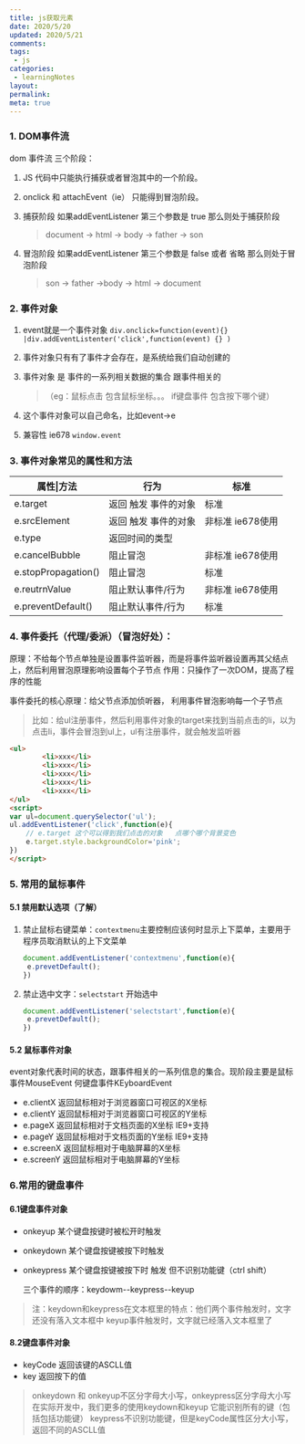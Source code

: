 ```yaml
---
title: js获取元素
date: 2020/5/20
updated: 2020/5/21
comments:
tags:
 - js
categories:
 - learningNotes
layout:
permalink:
meta: true
---
```


### 1. DOM事件流

dom 事件流 三个阶段：

1. JS 代码中只能执行捕获或者冒泡其中的一个阶段。

2. onclick 和 attachEvent（ie） 只能得到冒泡阶段。

3. 捕获阶段 如果addEventListener 第三个参数是 true 那么则处于捕获阶段 

   > document -> html -> body -> father -> son

4. 冒泡阶段 如果addEventListener 第三个参数是 false 或者 省略 那么则处于冒泡阶段  

   > son -> father ->body -> html -> document

### 2. 事件对象	

1. event就是一个事件对象 `div.onclick=function(event){} |div.addEventListenter('click',function(event) {} ) `

2. 事件对象只有有了事件才会存在，是系统给我们自动创建的

3. 事件对象  是 事件的一系列相关数据的集合  跟事件相关的  

   >  （eg：鼠标点击  包含鼠标坐标。。。  if键盘事件  包含按下哪个键）

4. 这个事件对象可以自己命名，比如event->e

5. 兼容性  ie678  `window.event`



### 3. 事件对象常见的属性和方法



| 属性\|方法          | 行为                    | 标准              |
| ------------------- | ----------------------- | ----------------- |
| e.target            | 返回   触发  事件的对象 | 标准              |
| e.srcElement        | 返回   触发  事件的对象 | 非标准  ie678使用 |
| e.type              | 返回时间的类型          |                   |
| e.cancelBubble      | 阻止冒泡                | 非标准  ie678使用 |
| e.stopPropagation() | 阻止冒泡                | 标准              |
| e.reutrnValue       | 阻止默认事件/行为       | 非标准  ie678使用 |
| e.preventDefault()  | 阻止默认事件/行为       | 标准              |



### 4. 事件委托（代理/委派）（冒泡好处）：

原理：不给每个节点单独是设置事件监听器，而是将事件监听器设置再其父结点上，然后利用冒泡原理影响设置每个子节点
	    作用：只操作了一次DOM，提高了程序的性能

事件委托的核心原理：给父节点添加侦听器， 利用事件冒泡影响每一个子节点

> 比如：给ul注册事件，然后利用事件对象的target来找到当前点击的li，以为点击li，事件会冒泡到ul上，ul有注册事件，就会触发监听器

```html
<ul>
	    <li>xxx</li>
	    <li>xxx</li>
	    <li>xxx</li>
	    <li>xxx</li>
	    <li>xxx</li>
</ul>
<script>
var ul=document.querySelector('ul');
ul.addEventListener('click',function(e){
	// e.target 这个可以得到我们点击的对象   点哪个哪个背景变色
	e.target.style.backgroundColor='pink';
})
</script>
```



### 5. 常用的鼠标事件

#### 	5.1 禁用默认选项（了解）

1. 禁止鼠标右键菜单：`contextmenu`主要控制应该何时显示上下菜单，主要用于程序员取消默认的上下文菜单

   ~~~js
   document.addEventListener('contextmenu',function(e){
   	e.prevetDefault();
   })
   ~~~

2. 禁止选中文字：`selectstart` 开始选中

   ~~~js
   document.addEventListener('selectstart',function(e){
   	e.prevetDefault();
   })
   ~~~



#### 5.2 鼠标事件对象

event对象代表时间的状态，跟事件相关的一系列信息的集合。现阶段主要是鼠标事件MouseEvent 何键盘事件KEyboardEvent

+ e.clientX      返回鼠标相对于浏览器窗口可视区的X坐标
+ e.clientY      返回鼠标相对于浏览器窗口可视区的Y坐标
+ e.pageX      返回鼠标相对于文档页面的X坐标      IE9+支持	  
+ e.pageY      返回鼠标相对于文档页面的Y坐标      IE9+支持
+ e.screenX    返回鼠标相对于电脑屏幕的X坐标    
+ e.screenY    返回鼠标相对于电脑屏幕的Y坐标



### 6.常用的键盘事件

#### 6.1键盘事件对象

+ onkeyup      某个键盘按键时被松开时触发	

+ onkeydown 某个键盘按键被按下时触发	

+ onkeypress  某个键盘按键被按下时  触发   但不识别功能键（ctrl   shift）	

  三个事件的顺序：keydowm--keypress--keyup

> 注：keydown和keypress在文本框里的特点：他们两个事件触发时，文字还没有落入文本框中
> 		       keyup事件触发时，文字就已经落入文本框里了



#### 8.2键盘事件对象

+ keyCode   返回该键的ASCLL值
+ key           返回按下的值 

> onkeydown  和 onkeyup不区分字母大小写，onkeypress区分字母大小写
> 在实际开发中，我们更多的使用keydown和keyup 它能识别所有的键（包括包括功能键）	
> keypress不识别功能键，但是keyCode属性区分大小写，返回不同的ASCLL值


